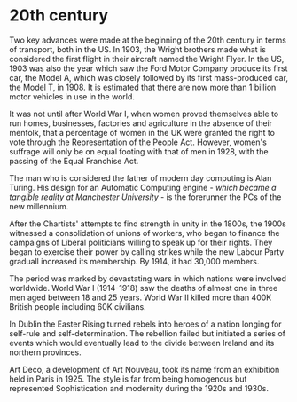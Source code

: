 # 20th century

Two key advances were made at the beginning of the 20th century in terms of transport, both in the US.
In 1903, the Wright brothers made what is considered the first flight in their aircraft named the Wright Flyer.
In the US, 1903 was also the year which saw the Ford Motor Company produce its first car, the Model A, which was closely followed by its first mass-produced car, the Model T, in 1908. It is estimated that there are now more than 1 billion motor vehicles in use in the world.

It was not until after World War I, when women proved themselves able to run homes, businesses, factories and agriculture in the absence of their menfolk, that a percentage of women in the UK were granted the right to vote through the Representation of the People Act.
However, women's suffrage will only be on equal footing with that of men in 1928, with the passing of the Equal Franchise Act.

The man who is considered the father of modern day computing is Alan Turing.
His design for an Automatic Computing engine - _which became a tangible reality at Manchester University_ - is the forerunner the PCs of the new millennium.

After the Chartists' attempts to find strength in unity in the 1800s, the 1900s witnessed a consolidation of unions of workers, who began to finance the campaigns of Liberal
politicians willing to speak up for their rights. They began to exercise their power by calling strikes while the new Labour Party graduall increased its membership.
By 1914, it had 30,000 members.

The period was marked by devastating wars in which nations were involved worldwide.
World War I (1914-1918) saw the deaths of almost one in three men aged between 18 and 25 years.
World War II killed more than 400K British people including 60K civilians.

In Dublin the Easter Rising turned rebels into heroes of a nation longing for self-rule and self-determination. The rebellion failed but initiated a series of events
which would eventually lead to the divide between Ireland and its northern provinces.

Art Deco, a development of Art Nouveau, took its name from an exhibition held in Paris in 1925.
The style is far from being homogenous but represented Sophistication and modernity during the 1920s and 1930s.